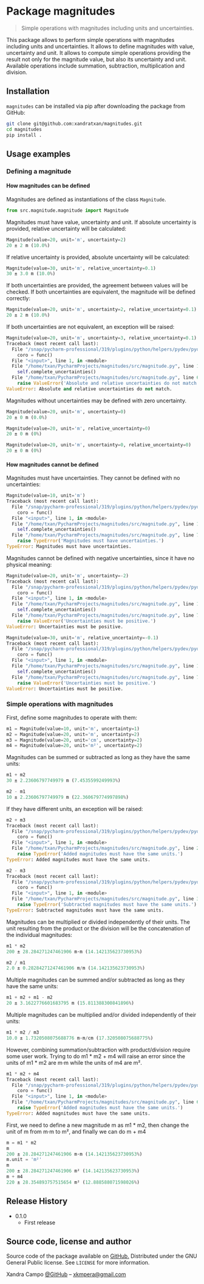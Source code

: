 # Package magnitudes

> Simple operations with magnitudes including units and uncertainties.

This package allows to perform simple operations with magnitudes including units and uncertainties.
It allows to define magnitudes with value, uncertainty and unit.
It allows to compute simple operations providing the result not only for the magnitude value,
but also its uncertainty and unit.
Available operations include summation, subtraction, multiplication and division.

## Installation

``magnitudes`` can be installed via pip after downloading the package from GitHub:

```bash
git clone git@github.com:xandratxan/magnitudes.git
cd magnitudes
pip install .
```

## Usage examples

### Defining a magnitude

#### How magnitudes can be defined

Magnitudes are defined as instantiations of the class ``Magnitude``.

```python
from src.magnitude.magnitude import Magnitude
```

Magnitudes must have value, uncertainty and unit.
If absolute uncertainty is provided, relative uncertainty will be calculated:

```python
Magnitude(value=20, unit='m', uncertainty=2)
20 ± 2 m (10.0%)
```

If relative uncertainty is provided, absolute uncertainty will be calculated:

```python
Magnitude(value=30, unit='m', relative_uncertainty=0.1)
30 ± 3.0 m (10.0%)
```

If both uncertainties are provided, the agreement between values will be checked.
If both uncertainties are equivalent, the magnitude will be defined correctly:

```python
Magnitude(value=20, unit='m', uncertainty=2, relative_uncertainty=0.1)
20 ± 2 m (10.0%)
```

If both uncertainties are not equivalent, an exception will be raised:

```python
Magnitude(value=20, unit='m', uncertainty=3, relative_uncertainty=0.1)
Traceback (most recent call last):
  File "/snap/pycharm-professional/319/plugins/python/helpers/pydev/pydevconsole.py", line 364, in runcode
    coro = func()
  File "<input>", line 1, in <module>
  File "/home/txan/PycharmProjects/magnitudes/src/magnitude.py", line 10, in __init__
    self.complete_uncertainties()
  File "/home/txan/PycharmProjects/magnitudes/src/magnitude.py", line 60, in complete_uncertainties
    raise ValueError('Absolute and relative uncertainties do not match.')
ValueError: Absolute and relative uncertainties do not match.
```

Magnitudes without uncertainties may be defined with zero uncertainty.

```python
Magnitude(value=20, unit='m', uncertainty=0)
20 ± 0 m (0.0%)
```

```python
Magnitude(value=20, unit='m', relative_uncertainty=0)
20 ± 0 m (0%)
```

```python
Magnitude(value=20, unit='m', uncertainty=0, relative_uncertainty=0)
20 ± 0 m (0%)
```

#### How magnitudes cannot be defined

Magnitudes must have uncertainties. They cannot be defined with no uncertainties:

```python
Magnitude(value=10, unit='m')
Traceback (most recent call last):
  File "/snap/pycharm-professional/319/plugins/python/helpers/pydev/pydevconsole.py", line 364, in runcode
    coro = func()
  File "<input>", line 1, in <module>
  File "/home/txan/PycharmProjects/magnitudes/src/magnitude.py", line 10, in __init__
    self.complete_uncertainties()
  File "/home/txan/PycharmProjects/magnitudes/src/magnitude.py", line 70, in complete_uncertainties
    raise TypeError('Magnitudes must have uncertainties.')
TypeError: Magnitudes must have uncertainties.
```

Magnitudes cannot be defined with negative uncertainties, since it have no physical meaning:

```python
Magnitude(value=20, unit='m', uncertainty=-2)
Traceback (most recent call last):
  File "/snap/pycharm-professional/319/plugins/python/helpers/pydev/pydevconsole.py", line 364, in runcode
    coro = func()
  File "<input>", line 1, in <module>
  File "/home/txan/PycharmProjects/magnitudes/src/magnitude.py", line 10, in __init__
    self.complete_uncertainties()
  File "/home/txan/PycharmProjects/magnitudes/src/magnitude.py", line 72, in complete_uncertainties
    raise ValueError('Uncertainties must be positive.')
ValueError: Uncertainties must be positive.
```

```python
Magnitude(value=30, unit='m', relative_uncertainty=-0.1)
Traceback (most recent call last):
  File "/snap/pycharm-professional/319/plugins/python/helpers/pydev/pydevconsole.py", line 364, in runcode
    coro = func()
  File "<input>", line 1, in <module>
  File "/home/txan/PycharmProjects/magnitudes/src/magnitude.py", line 10, in __init__
    self.complete_uncertainties()
  File "/home/txan/PycharmProjects/magnitudes/src/magnitude.py", line 72, in complete_uncertainties
    raise ValueError('Uncertainties must be positive.')
ValueError: Uncertainties must be positive.
```

### Simple operations with magnitudes

First, define some magnitudes to operate with them:

```python
m1 = Magnitude(value=10, unit='m', uncertainty=1)
m2 = Magnitude(value=20, unit='m', uncertainty=2)
m3 = Magnitude(value=20, unit='cm', uncertainty=2)
m4 = Magnitude(value=20, unit='m²', uncertainty=2)
```

Magnitudes can be summed or subtracted as long as they have the same units:

```python
m1 + m2
30 ± 2.23606797749979 m (7.4535599249993%)
```

```python
m2 - m1
10 ± 2.23606797749979 m (22.360679774997898%)
```

If they have different units, an exception will be raised:

```python
m2 + m3
Traceback (most recent call last):
  File "/snap/pycharm-professional/319/plugins/python/helpers/pydev/pydevconsole.py", line 364, in runcode
    coro = func()
  File "<input>", line 1, in <module>
  File "/home/txan/PycharmProjects/magnitudes/src/magnitude.py", line 22, in __add__
    raise TypeError('Added magnitudes must have the same units.')
TypeError: Added magnitudes must have the same units.
```

```python
m2 - m3
Traceback (most recent call last):
  File "/snap/pycharm-professional/319/plugins/python/helpers/pydev/pydevconsole.py", line 364, in runcode
    coro = func()
  File "<input>", line 1, in <module>
  File "/home/txan/PycharmProjects/magnitudes/src/magnitude.py", line 31, in __sub__
    raise TypeError('Subtracted magnitudes must have the same units.')
TypeError: Subtracted magnitudes must have the same units.
```

Magnitudes can be multiplied or divided independently of their units.
The unit resulting from the product or the division will be the concatenation of the individual magnitudes:

```python
m1 * m2
200 ± 28.284271247461906 m·m (14.142135623730953%)
```

```python
m2 / m1
2.0 ± 0.28284271247461906 m/m (14.142135623730953%)
```

Multiple magnitudes can be summed and/or subtracted as long as they have the same units:

```python
m1 + m2 + m1 - m2
20 ± 3.1622776601683795 m (15.811388300841896%)
```

Multiple magnitudes can be multiplied and/or divided independently of their units:

```python
m1 * m2 / m3
10.0 ± 1.7320508075688776 m·m/cm (17.320508075688775%)
```

However, combining summation/subtraction with product/division require some user work.
Trying to do m1 * m2 + m4 will raise an error since the units of m1 * m2 are m·m while the units of m4 are m².

```python
m1 * m2 + m4
Traceback (most recent call last):
  File "/snap/pycharm-professional/319/plugins/python/helpers/pydev/pydevconsole.py", line 364, in runcode
    coro = func()
  File "<input>", line 1, in <module>
  File "/home/txan/PycharmProjects/magnitudes/src/magnitude.py", line 68, in __add__
    raise TypeError('Added magnitudes must have the same units.')
TypeError: Added magnitudes must have the same units.
```

First, we need to define a new magnitude m as m1 * m2, then change the unit of m from m·m to m², and finally we can do m + m4 

```python
m = m1 * m2
m
200 ± 28.284271247461906 m·m (14.142135623730953%)
m.unit = 'm²'
m
200 ± 28.284271247461906 m² (14.142135623730953%)
m + m4
220 ± 28.354893757515654 m² (12.888588071598026%)
```

## Release History

* 0.1.0
    * First release

## Source code, license and author

Source code of the package available on [GitHub.](https://github.com/xandratxan/magnitudes)
Distributed under the GNU General Public license. See ``LICENSE`` for more information.

Xandra Campo [@GitHub](https://github.com/xandratxan) – xkmpera@gmail.com
